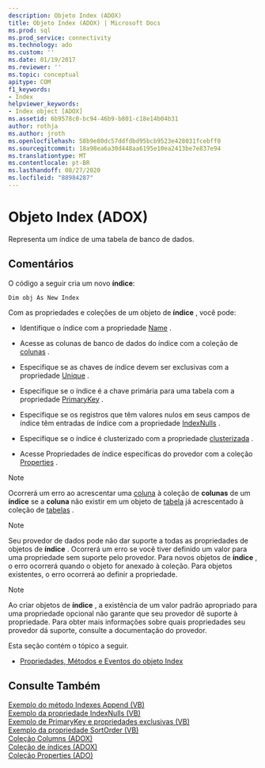 ```yaml
---
description: Objeto Index (ADOX)
title: Objeto Index (ADOX) | Microsoft Docs
ms.prod: sql
ms.prod_service: connectivity
ms.technology: ado
ms.custom: ''
ms.date: 01/19/2017
ms.reviewer: ''
ms.topic: conceptual
apitype: COM
f1_keywords:
- Index
helpviewer_keywords:
- Index object [ADOX]
ms.assetid: 6b9578c0-bc94-46b9-b801-c18e14b04b31
author: rothja
ms.author: jroth
ms.openlocfilehash: 58b9e80dc57ddfdbd95bcb9523e428031fcebff0
ms.sourcegitcommit: 18a98ea6a30d448aa6195e10ea2413be7e837e94
ms.translationtype: MT
ms.contentlocale: pt-BR
ms.lasthandoff: 08/27/2020
ms.locfileid: "88984287"
---
```

# <a name="index-object-adox"></a>Objeto Index (ADOX)
Representa um índice de uma tabela de banco de dados.  
  
## <a name="remarks"></a>Comentários  
 O código a seguir cria um novo **índice**:  
  
```  
Dim obj As New Index  
```  
  
 Com as propriedades e coleções de um objeto de **índice** , você pode:  
  
-   Identifique o índice com a propriedade [Name](./name-property-adox.md) .  
  
-   Acesse as colunas de banco de dados do índice com a coleção de [colunas](./columns-collection-adox.md) .  
  
-   Especifique se as chaves de índice devem ser exclusivas com a propriedade [Unique](./unique-property-adox.md) .  
  
-   Especifique se o índice é a chave primária para uma tabela com a propriedade [PrimaryKey](./primarykey-property-adox.md) .  
  
-   Especifique se os registros que têm valores nulos em seus campos de índice têm entradas de índice com a propriedade [IndexNulls](./indexnulls-property-adox.md) .  
  
-   Especifique se o índice é clusterizado com a propriedade [clusterizada](./clustered-property-adox.md) .  
  
-   Acesse Propriedades de índice específicas do provedor com a coleção [Properties](../ado-api/properties-collection-ado.md) .  
  
> [!NOTE]
>  Ocorrerá um erro ao acrescentar uma [coluna](./column-object-adox.md) à coleção de **colunas** de um **índice** se a **coluna** não existir em um objeto de [tabela](./table-object-adox.md) já acrescentado à coleção de [tabelas](./tables-collection-adox.md) .  
  
> [!NOTE]
>  Seu provedor de dados pode não dar suporte a todas as propriedades de objetos de **índice** . Ocorrerá um erro se você tiver definido um valor para uma propriedade sem suporte pelo provedor. Para novos objetos de **índice** , o erro ocorrerá quando o objeto for anexado à coleção. Para objetos existentes, o erro ocorrerá ao definir a propriedade.  
  
> [!NOTE]
>  Ao criar objetos de **índice** , a existência de um valor padrão apropriado para uma propriedade opcional não garante que seu provedor dê suporte à propriedade. Para obter mais informações sobre quais propriedades seu provedor dá suporte, consulte a documentação do provedor.  
  
 Esta seção contém o tópico a seguir.  
  
-   [Propriedades, Métodos e Eventos do objeto Index](./index-object-properties-methods-and-events.md)  
  
## <a name="see-also"></a>Consulte Também  
 [Exemplo do método Indexes Append (VB)](./indexes-append-method-example-vb.md)   
 [Exemplo da propriedade IndexNulls (VB)](./indexnulls-property-example-vb.md)   
 [Exemplo de PrimaryKey e propriedades exclusivas (VB)](./primarykey-and-unique-properties-example-vb.md)   
 [Exemplo da propriedade SortOrder (VB)](./sortorder-property-example-vb.md)   
 [Coleção Columns (ADOX)](./columns-collection-adox.md)   
 [Coleção de índices (ADOX)](./indexes-collection-adox.md)   
 [Coleção Properties (ADO)](../ado-api/properties-collection-ado.md)